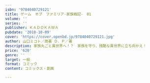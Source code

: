 ```yaml
---
isbn: '9784040729121'
title: ゲーム　オブ　ファミリア-家族戦記-　01
volume: ''
series: ''
publisher: ＫＡＤＯＫＡＷＡ
pubdate: '2018-10-09'
cover: 'https://cover.openbd.jp/9784040729121.jpg'
author: 山口ミコト／原著 Ｄ．Ｐ／著
description: 家族丸ごと異世界へ！？　家族を守り、残酷な異世界に立ち向かえ！
price: '620'
genre: ''
target: 一般
format: コミック
content: コミックス・劇画

---
```

